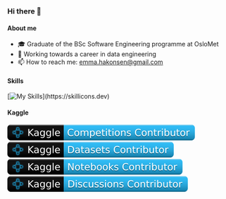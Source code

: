 ### Hi there 👋

#### About me

- 🎓 Graduate of the BSc Software Engineering programme at OsloMet
- 🌱 Working towards a career in data engineering
- 📫 How to reach me: emma.hakonsen@gmail.com 

#### Skills
[![My Skills](https://skillicons.dev/icons?i=python,java,matlab,mysql,html,css,)](https://skillicons.dev)

#### Kaggle
![](./kaggle-badges/CompetitionsRank/plastic-black.svg)
![](./kaggle-badges/DatasetsRank/plastic-black.svg)
![](./kaggle-badges/NotebooksRank/plastic-black.svg)
![](./kaggle-badges/DiscussionsRank/plastic-black.svg)

